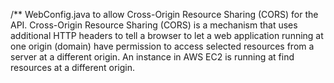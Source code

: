 /**
WebConfig.java to allow Cross-Origin Resource Sharing (CORS) for the API.
Cross-Origin Resource Sharing (CORS) is a mechanism that uses additional HTTP headers to tell
a browser to let a web application running at one origin (domain) have permission to access selected
resources from a server at a different origin.
An instance in AWS EC2 is running at find resources at a different origin.

